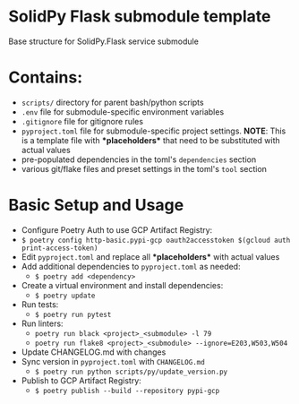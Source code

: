 # SolidPy Flask submodule template
Base structure for SolidPy.Flask service submodule

# Contains:
- `scripts/` directory for parent bash/python scripts
- `.env` file for submodule-specific environment variables
- `.gitignore` file for gitignore rules
- `pyproject.toml` file for submodule-specific project settings. __NOTE__: This is a template file with __\*placeholders\*__ that need to be substituted with actual values
- pre-populated dependencies in the toml's `dependencies` section
- various git/flake files and preset settings in the toml's `tool` section

# Basic Setup and Usage
- Configure Poetry Auth to use GCP Artifact Registry:
- `$ poetry config http-basic.pypi-gcp oauth2accesstoken $(gcloud auth print-access-token)`
- Edit `pyproject.toml` and replace all __\*placeholders\*__ with actual values
- Add additional dependencies to `pyproject.toml` as needed:
  - `$ poetry add <dependency>`
- Create a virtual environment and install dependencies:
  - `$ poetry update`
- Run tests:
  - `$ poetry run pytest`
- Run linters:
  - `poetry run black <project>_<submodule> -l 79`
  - `poetry run flake8 <project>_<submodule> --ignore=E203,W503,W504`
- Update CHANGELOG.md with changes
- Sync version in `pyproject.toml` with `CHANGELOG.md`
  - `$ poetry run python scripts/py/update_version.py` 
- Publish to GCP Artifact Registry:
  - `$ poetry publish --build --repository pypi-gcp`
